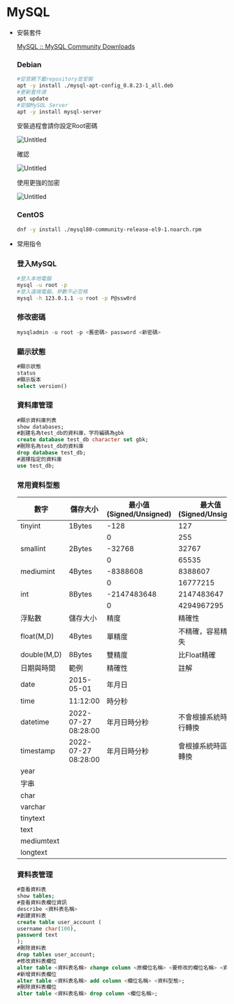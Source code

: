 # MySQL

- 安裝套件
    
    [MySQL :: MySQL Community Downloads](https://dev.mysql.com/downloads/)
    
    ### Debian
    
    ```bash
    #從官網下載repository並安裝
    apt -y install ./mysql-apt-config_0.8.23-1_all.deb
    #更新套件源
    apt update
    #安裝MySQL Server
    apt -y install mysql-server
    ```
    
    安裝過程會請你設定Root密碼
    
    ![Untitled](MySQL%203587cf219d3c4da1a9a5d154fb37012c/Untitled.png)
    
    確認
    
    ![Untitled](MySQL%203587cf219d3c4da1a9a5d154fb37012c/Untitled%201.png)
    
    使用更強的加密
    
    ![Untitled](MySQL%203587cf219d3c4da1a9a5d154fb37012c/Untitled%202.png)
    
    ### CentOS
    
    ```bash
    dnf -y install ./mysql80-community-release-el9-1.noarch.rpm
    ```
    
- 常用指令
    
    ### 登入MySQL
    
    ```bash
    #登入本地電腦
    mysql -u root -p
    #登入遠端電腦，參數不必空格
    mysql -h 123.0.1.1 -u root -p P@ssw0rd 
    ```
    
    ### 修改密碼
    
    ```powershell
    mysqladmin -u root -p <舊密碼> password <新密碼>
    ```
    
    ### 顯示狀態
    
    ```sql
    #顯示狀態
    status
    #顯示版本
    select version()
    ```
    
    ### 資料庫管理
    
    ```sql
    #顯示資料庫列表
    show databases;
    #創建名為test_db的資料庫，字符編碼為gbk
    create database test_db character set gbk; 
    #刪除名為test_db的資料庫
    drop database test_db;
    #選擇指定的資料庫
    use test_db;
    ```
    
    ### 常用資料型態
    
    | 數字 | 儲存大小 | 最小值(Signed/Unsigned) | 最大值(Signed/Unsigned) |
    | --- | --- | --- | --- |
    | tinyint | 1Bytes | -128 | 127 |
    |  |  | 0 | 255 |
    | smallint | 2Bytes | -32768 | 32767 |
    |  |  | 0 | 65535 |
    | mediumint | 4Bytes | -8388608 | 8388607 |
    |  |  | 0 | 16777215 |
    | int | 8Bytes | -2147483648 | 2147483647 |
    |  |  | 0 | 4294967295 |
    | 浮點數 | 儲存大小 | 精度 | 精確性 |
    | float(M,D) | 4Bytes | 單精度 | 不精確，容易精度丟失 |
    | double(M,D) | 8Bytes | 雙精度 | 比Float精確 |
    | 日期與時間 | 範例 | 精確性 | 註解 |
    | date | 2015-05-01 | 年月日 |  |
    | time | 11:12:00 | 時分秒 |  |
    | datetime | 2022-07-27 08:28:00 | 年月日時分秒 | 不會根據系統時區進行轉換 |
    | timestamp | 2022-07-27 08:28:00 | 年月日時分秒 | 會根據系統時區進行轉換 |
    | year |  |  |  |
    | 字串 |  |  |  |
    | char |  |  |  |
    | varchar |  |  |  |
    | tinytext |  |  |  |
    | text |  |  |  |
    | mediumtext |  |  |  |
    | longtext |  |  |  |
    
    ### 資料表管理
    
    ```sql
    #查看資料表
    show tables;
    #查看資料表欄位資訊
    describe <資料表名稱>
    #創建資料表
    create table user_account (
    username char(100),
    password text
    );
    #刪除資料表
    drop tables user_account;
    #修改資料表欄位
    alter table <資料表名稱> change column <原欄位名稱> <要修改的欄位名稱> <資料型態>;
    #新增資料表欄位
    alter table <資料表名稱> add column <欄位名稱> <資料型態>;
    #刪除資料表欄位
    alter table <資料表名稱> drop column <欄位名稱>;
    
    ```
